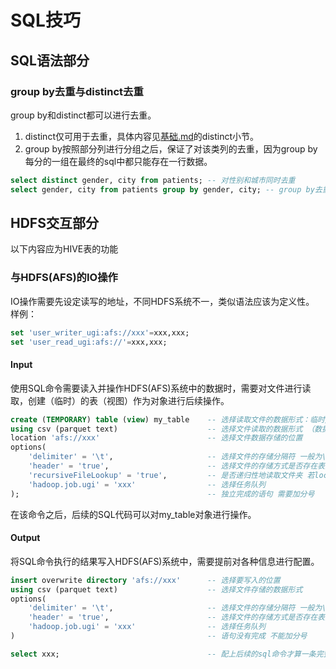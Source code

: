 # SQL技巧

## SQL语法部分
### group by去重与distinct去重
group by和distinct都可以进行去重。
1. distinct仅可用于去重，具体内容见[基础.md](基础.md)的distinct小节。
2. group by按照部分列进行分组之后，保证了对该类列的去重，因为group by每分的一组在最终的sql中都只能存在一行数据。

```sql
select distinct gender, city from patients; -- 对性别和城市同时去重
select gender, city from patients group by gender, city; -- group by去重
```

## HDFS交互部分
以下内容应为HIVE表的功能
### 与HDFS(AFS)的IO操作
IO操作需要先设定读写的地址，不同HDFS系统不一，类似语法应该为定义性。  
样例：  
```sql
set 'user_writer_ugi:afs://xxx'=xxx,xxx;
set 'user_read_ugi:afs://'=xxx,xxx;
```
#### Input
使用SQL命令需要读入并操作HDFS(AFS)系统中的数据时，需要对文件进行读取，创建（临时）的表（视图）作为对象进行后续操作。  
```sql
create (TEMPORARY) table (view) my_table    -- 选择读取文件的数据形式：临时/非临时的表/视图
using csv (parquet text)                    -- 选择文件读取的数据形式 （数据如何存储应该如何读取）
location 'afs://xxx'                        -- 选择文件数据存储的位置
options(
    'delimiter' = '\t',                     -- 选择文件的存储分隔符 一般为\t或者,等
    'header' = 'true',                      -- 选择文件的存储方式是否存在表头(列名)
    'recursiveFileLookup' = 'true',         -- 是否递归性地读取文件夹 若location中有多个文件夹的数据，如多日的数据，选择参数为true即可对其整体进行读取 ☆很有用
    'hadoop.job.ugi' = 'xxx'                -- 选择任务队列
);                                          -- 独立完成的语句 需要加分号
```
在该命令之后，后续的SQL代码可以对my_table对象进行操作。
#### Output
将SQL命令执行的结果写入HDFS(AFS)系统中，需要提前对各种信息进行配置。  
```sql
insert overwrite directory 'afs://xxx'      -- 选择要写入的位置
using csv (parquet text)                    -- 选择文件存储的数据形式
options(
    'delimiter' = '\t',                     -- 选择文件的存储分隔符 一般为\t或者,等
    'header' = 'true',                      -- 选择文件的存储方式是否存在表头(列名)
    'hadoop.job.ugi' = 'xxx'                -- 选择任务队列
)                                           -- 语句没有完成 不能加分号

select xxx;                                 -- 配上后续的sql命令才算一条完整语句
```